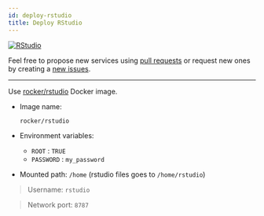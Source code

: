 ```yaml
---
id: deploy-rstudio
title: Deploy RStudio
---
```


[![RStudio](/dsri-documentation/img/rstudio_logo.png)](https://rstudio.com/)

Feel free to propose new services using [pull requests](https://github.com/MaastrichtU-IDS/dsri-documentation/pulls) or request new ones by creating a [new issues](https://github.com/MaastrichtU-IDS/dsri-documentation/issues).

---

Use [rocker/rstudio](https://hub.docker.com/r/rocker/rstudio/) Docker image.

* Image name:
  
  ```
  rocker/rstudio
  ```

* Environment variables:
  * `ROOT` : `TRUE`
  * `PASSWORD` : `my_password`
* Mounted path: `/home` (rstudio files goes to `/home/rstudio`)

> Username: `rstudio`

> Network port: `8787`
